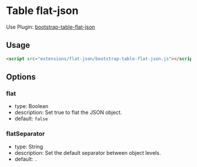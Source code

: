 # Table flat-json

Use Plugin: [bootstrap-table-flat-json](https://github.com/djhvscf/bootstrap-table-flat-json)

## Usage

```html
<script src="extensions/flat-json/bootstrap-table-flat-json.js"></script>
```

## Options

### flat

* type: Boolean
* description: Set true to flat the JSON object.
* default: `false`

### flatSeparator

* type: String
* description: Set the default separator between object levels.
* default: `.`